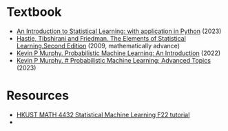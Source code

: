 # Textbook
- [An Introduction to Statistical Learning: with application in Python](https://www.statlearning.com/) (2023)
- [Hastie, Tibshirani and Friedman. The Elements of Statistical Learning.Second Edition](https://hastie.su.domains/ElemStatLearn/index.html) (2009, mathematically advance)
- [Kevin P Murphy. Probabilistic Machine Learning: An Introduction](https://probml.github.io/pml-book/book1.html) (2022)
- [Kevin P Murphy. # Probabilistic Machine Learning: Advanced Topics](https://probml.github.io/pml-book/book2.html) (2023)

# Resources
- [HKUST MATH 4432 Statistical Machine Learning F22 tutorial](https://github.com/statwangz/MATH-4432-Statistical-Machine-Learning)
- 